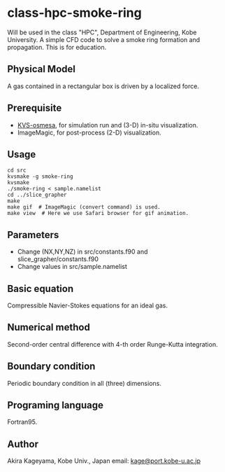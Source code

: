 # class-hpc-smoke-ring

Will be used in the class "HPC", Department of Engineering, Kobe University.
A simple CFD code to solve a smoke ring formation and propagation.
This is for education.

## Physical Model
A gas contained in a rectangular box is driven by a localized force.


## Prerequisite

- [KVS-osmesa](https://github.com/vizlab-kobe/KVS.osmesa), for simulation run and (3-D) in-situ visualization.
- ImageMagic, for post-process (2-D) visualization.

## Usage

    cd src
    kvsmake -g smoke-ring
    kvsmake
    ./smoke-ring < sample.namelist
    cd ../slice_grapher
    make
    make gif  # ImageMagic (convert command) is used.
    make view  # Here we use Safari browser for gif animation.

## Parameters

- Change (NX,NY,NZ) in src/constants.f90 and slice_grapher/constants.f90
- Change values in src/sample.namelist


## Basic equation

Compressible Navier-Stokes equations for an ideal gas.

## Numerical method

Second-order central difference with 4-th order Runge-Kutta integration.

## Boundary condition

Periodic boundary condition in all (three) dimensions.

## Programing language

Fortran95.

## Author

Akira Kageyama, Kobe Univ., Japan
 email: kage@port.kobe-u.ac.jp
